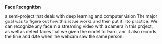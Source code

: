 **Face Recognition**

a semi-project that deals with deep learning and computer vision The major goal was to figure out how this issue works and then put it into practice.
We can recognize any face in a streaming video with a camera in this project, as well as detect faces that we given the model to learn, and it also records the time and date when the webcam saw the same person.

